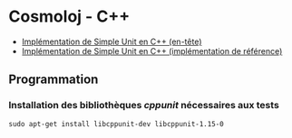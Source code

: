 # Cosmoloj - C++

* [Implémentation de Simple Unit en C++ (en-tête)](unit-simple/)
* [Implémentation de Simple Unit en C++ (implémentation de référence)](unit-simple-ri/)

## Programmation

### Installation des bibliothèques *cppunit* nécessaires aux tests

```shell
sudo apt-get install libcppunit-dev libcppunit-1.15-0
```
